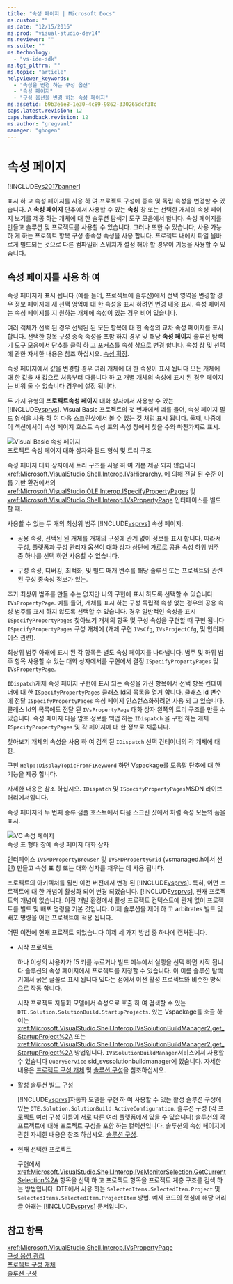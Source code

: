 ```yaml
---
title: "속성 페이지 | Microsoft Docs"
ms.custom: ""
ms.date: "12/15/2016"
ms.prod: "visual-studio-dev14"
ms.reviewer: ""
ms.suite: ""
ms.technology: 
  - "vs-ide-sdk"
ms.tgt_pltfrm: ""
ms.topic: "article"
helpviewer_keywords: 
  - "속성을 변경 하는 구성 옵션"
  - "속성 페이지"
  - "구성 옵션을 변경 하는 속성 페이지"
ms.assetid: b9b3e6e8-1e30-4c89-9862-330265dcf38c
caps.latest.revision: 12
caps.handback.revision: 12
ms.author: "gregvanl"
manager: "ghogen"
---
```

# 속성 페이지
[!INCLUDE[vs2017banner](../../code-quality/includes/vs2017banner.md)]

표시 하 고 속성 페이지를 사용 하 여 프로젝트 구성에 종속 및 독립 속성을 변경할 수 있습니다.  A  **속성 페이지** 단추에서 사용할 수 있는  **속성** 창 또는 선택한 개체의 속성 페이지 보기를 제공 하는 개체에 대 한 솔루션 탐색기 도구 모음에서 합니다.  속성 페이지를 만들고 솔루션 및 프로젝트를 사용할 수 있습니다.  그러나 또한 수 있습니다, 사용 가능 하 게 하는 프로젝트 항목 구성 종속성 속성을 사용 합니다.  프로젝트 내에서 파일 올바르게 빌드되는 것으로 다른 컴파일러 스위치가 설정 해야 할 경우이 기능을 사용할 수 있습니다.  
  
## 속성 페이지를 사용 하 여  
 속성 페이지가 표시 됩니다 \(예를 들어, 프로젝트에 솔루션\)에서 선택 영역을 변경할 경우 정보 페이지에 새 선택 영역에 대 한 속성을 표시 하려면 변경 내용 표시.  속성 페이지는 속성 페이지를 지 원하는 개체에 속성이 있는 경우 비어 있습니다.  
  
 여러 객체가 선택 된 경우 선택된 된 모든 항목에 대 한 속성의 교차 속성 페이지를 표시 합니다.  선택한 항목 구성 종속 속성을 포함 하지 경우 및 해당  **속성 페이지** 솔루션 탐색기 도구 모음에서 단추를 클릭 하 고 포커스를 속성 창으로 변경 합니다.  속성 창 및 선택에 관한 자세한 내용은 참조 하십시오. [속성 확장](../../extensibility/internals/extending-properties.md).  
  
 속성 페이지에서 값을 변경할 경우 여러 개체에 대 한 속성이 표시 됩니다 모든 개체에 대 한 값을 새 값으로 처음부터 다릅니다 하 고 개별 개체의 속성에 표시 된 경우 페이지는 비워 둘 수 없습니다 경우에 설정 됩니다.  
  
 두 가지 유형의  **프로젝트속성 페이지** 대화 상자에서 사용할 수 있는 [!INCLUDE[vsprvs](../../code-quality/includes/vsprvs_md.md)].  Visual Basic 프로젝트의 첫 번째에서 예를 들어, 속성 페이지 필드 형식을 사용 하 여 다음 스크린샷에서 볼 수 있는 것 처럼 표시 됩니다.  둘째, 나중에이 섹션에서이 속성 페이지 호스트 속성 표의 속성 창에서 찾을 수와 마찬가지로 표시.  
  
 ![Visual Basic 속성 페이지](../../extensibility/internals/media/vsvbproppages.png "vsVBPropPages")  
프로젝트 속성 페이지 대화 상자와 필드 형식 및 트리 구조  
  
 속성 페이지 대화 상자에서 트리 구조를 사용 하 여 기본 제공 되지 않습니다 <xref:Microsoft.VisualStudio.Shell.Interop.IVsHierarchy>.  에 의해 전달 된 수준 이름 기반 환경에서의 <xref:Microsoft.VisualStudio.OLE.Interop.ISpecifyPropertyPages> 및 <xref:Microsoft.VisualStudio.Shell.Interop.IVsPropertyPage> 인터페이스를 빌드할 때.  
  
 사용할 수 있는 두 개의 최상위 범주 [!INCLUDE[vsprvs](../../code-quality/includes/vsprvs_md.md)] 속성 페이지:  
  
-   공용 속성, 선택된 된 개체를 개체의 구성에 관계 없이 정보를 표시 합니다.  따라서 구성, 플랫폼과 구성 관리자 옵션이 대화 상자 상단에 가로로 공용 속성 하위 범주 중 하나를 선택 하면 사용할 수 없습니다.  
  
-   구성 속성, 디버깅, 최적화, 및 빌드 매개 변수를 해당 솔루션 또는 프로젝트와 관련 된 구성 종속성 정보가 있는.  
  
 추가 최상위 범주를 만들 수는 없지만 나의 구현에 표시 하도록 선택할 수 있습니다 `IVsPropertyPage`.  예를 들어, 개체를 표시 하는 구성 독립적 속성 없는 경우의 공용 속성 범주를 표시 하지 않도록 선택할 수 있습니다.  경우 일반적인 속성을 표시 `ISpecifyPropertyPages` 찾아보기 개체의 항목 및 구성 속성을 구현할 때 구현 됩니다 `ISpecifyPropertyPages` 구성 개체에 \(개체 구현 `IVsCfg`, `IVsProjectCfg`, 및 인터페이스 관련\).  
  
 최상위 범주 아래에 표시 된 각 항목은 별도 속성 페이지를 나타냅니다.  범주 및 하위 범주 항목 사용할 수 있는 대화 상자에서를 구현에서 결정 `ISpecifyPropertyPages` 및 `IVsPropertyPage`.  
  
 `IDispatch`개체 속성 페이지 구현에 표시 되는 속성을 가진 항목에서 선택 항목 컨테이너에 대 한 `ISpecifyPropertyPages` 클래스 Id의 목록을 열거 합니다.  클래스 Id 변수에 전달 `ISpecifyPropertyPages` 속성 페이지 인스턴스화하려면 사용 되 고 있습니다.  클래스 Id의 목록에도 전달 된 `IVsPropertyPage` 대화 상자 왼쪽의 트리 구조를 만들 수 있습니다.  속성 페이지 다음 암호 정보를 백업 하는 `IDispatch` 을 구현 하는 개체 `ISpecifyPropertyPages` 및 각 페이지에 대 한 정보로 채웁니다.  
  
 찾아보기 개체의 속성을 사용 하 여 검색 된 `IDispatch` 선택 컨테이너의 각 개체에 대 한.  
  
 구현 `Help::DisplayTopicFromF1Keyword` 하면 Vspackage를 도움말 단추에 대 한 기능을 제공 합니다.  
  
 자세한 내용은 참조 하십시오. `IDispatch` 및 `ISpecifyPropertyPages`MSDN 라이브러리에서입니다.  
  
 속성 페이지의 두 번째 종류 샘플 호스트에서 다음 스크린 샷에서 처럼 속성 모눈의 폼을 표시.  
  
 ![VC 속성 페이지](../../extensibility/internals/media/vsvcproppages.gif "vsVCPropPages")  
속성 표 형태 창에 속성 페이지 대화 상자  
  
 인터페이스 `IVSMDPropertyBrowser` 및 `IVSMDPropertyGrid` \(vsmanaged.h에서 선언\) 만들고 속성 표 창 또는 대화 상자를 채우는 데 사용 됩니다.  
  
 프로젝트의 아키텍처를 훨씬 이전 버전에서 변경 된 [!INCLUDE[vsprvs](../../code-quality/includes/vsprvs_md.md)].  특히, 어떤 프로젝트에 대 한 개념이 활성화 되어 변경 되었습니다.  [!INCLUDE[vsprvs](../../code-quality/includes/vsprvs_md.md)], 현재 프로젝트의 개념이 없습니다.  이전 개발 환경에서 활성 프로젝트 컨텍스트에 관계 없이 프로젝트를 빌드 및 배포 명령을 기본 것입니다.  이제 솔루션을 제어 하 고 arbitrates 빌드 및 배포 명령을 어떤 프로젝트에 적용 됩니다.  
  
 어떤 이전에 현재 프로젝트 되었습니다 이제 세 가지 방법 중 하나에 캡처됩니다.  
  
-   시작 프로젝트  
  
     하나 이상의 사용자가 f5 키를 누르거나 빌드 메뉴에서 실행을 선택 하면 시작 됩니다 솔루션의 속성 페이지에서 프로젝트를 지정할 수 있습니다.  이 이름 솔루션 탐색기에서 굵은 글꼴로 표시 됩니다 있다는 점에서 이전 활성 프로젝트와 비슷한 방식으로 작동 합니다.  
  
     시작 프로젝트 자동화 모델에서 속성으로 호출 하 여 검색할 수 있는 `DTE.Solution.SolutionBuild.StartupProjects`.  있는 Vspackage를 호출 하 여는 <xref:Microsoft.VisualStudio.Shell.Interop.IVsSolutionBuildManager2.get_StartupProject%2A> 또는 <xref:Microsoft.VisualStudio.Shell.Interop.IVsSolutionBuildManager2.get_StartupProject%2A> 방법입니다.  `IVsSolutionBuildManager`서비스에서 사용할 수 있습니다 `QueryService` sid\_svssolutionbuildmanager에 있습니다.  자세한 내용은 [프로젝트 구성 개체](../../extensibility/internals/project-configuration-object.md) 및 [솔루션 구성](../../extensibility/internals/solution-configuration.md)을 참조하십시오.  
  
-   활성 솔루션 빌드 구성  
  
     [!INCLUDE[vsprvs](../../code-quality/includes/vsprvs_md.md)]자동화 모델을 구현 하 여 사용할 수 있는 활성 솔루션 구성에 있는 `DTE.Solution.SolutionBuild.ActiveConfiguration`.  솔루션 구성 \(각 프로젝트 여러 구성 이름이 서로 다른 여러 플랫폼에서 있을 수 있습니다\) 솔루션의 각 프로젝트에 대해 프로젝트 구성을 포함 하는 컬렉션입니다.  솔루션의 속성 페이지에 관한 자세한 내용은 참조 하십시오. [솔루션 구성](../../extensibility/internals/solution-configuration.md).  
  
-   현재 선택한 프로젝트  
  
     구현에서 <xref:Microsoft.VisualStudio.Shell.Interop.IVsMonitorSelection.GetCurrentSelection%2A> 항목을 선택 하 고 프로젝트 항목을 프로젝트 계층 구조를 검색 하는 방법입니다.  DTE에서 사용 하는 `SelectedItems.SelectedItem.Project` 및 `SelectedItems.SelectedItem.ProjectItem` 방법.  예제 코드의 핵심에 해당 머리글 아래는 [!INCLUDE[vsprvs](../../code-quality/includes/vsprvs_md.md)] 문서입니다.  
  
## 참고 항목  
 <xref:Microsoft.VisualStudio.Shell.Interop.IVsPropertyPage>   
 [구성 옵션 관리](../../extensibility/internals/managing-configuration-options.md)   
 [프로젝트 구성 개체](../../extensibility/internals/project-configuration-object.md)   
 [솔루션 구성](../../extensibility/internals/solution-configuration.md)